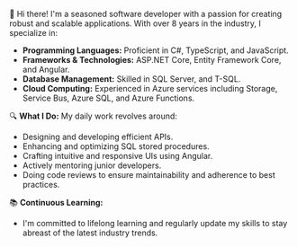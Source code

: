 👋 Hi there! I'm a seasoned software developer with a passion for creating robust and scalable applications. With over 8 years in the industry, I specialize in:

- **Programming Languages:** Proficient in C#, TypeScript, and JavaScript.  
- **Frameworks & Technologies:** ASP.NET Core, Entity Framework Core, and Angular.  
- **Database Management:** Skilled in SQL Server, and T-SQL.  
- **Cloud Computing:** Experienced in Azure services including Storage, Service Bus, Azure SQL, and Azure Functions.

🔍 **What I Do:** My daily work revolves around:

- Designing and developing efficient APIs.
- Enhancing and optimizing SQL stored procedures.
- Crafting intuitive and responsive UIs using Angular.
- Actively mentoring junior developers.
- Doing code reviews to ensure maintainability and adherence to best practices.

📚 **Continuous Learning:** 
- I'm committed to lifelong learning and regularly update my skills to stay abreast of the latest industry trends.
